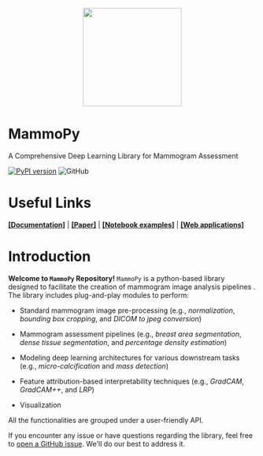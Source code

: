 <p align="center">
  <img src="https://cdn.imgbin.com/10/3/23/imgbin-breast-cancer-senology-mammography-diego-JcEW147fdbivCyrvC5vykSPj3.jpg" width="200">
</p>

# MammoPy
A Comprehensive Deep Learning Library for Mammogram Assessment

[![PyPI version](https://badge.fury.io/py/mammopy.svg)](https://badge.fury.io/py/mammopy)
![GitHub](https://img.shields.io/github/license/mammopy/mammopy)
# Useful Links
**[[Documentation]](https://uefcancer.github.io/MammoPy/)**
| **[[Paper]](https://www.nature.com/articles/s41598-021-93169-w.pdf)** 
| **[[Notebook examples]](https://github.com/uefcancer/MammoPy/tree/main/notebooks)** 
| **[[Web applications]](https://wiki-breast.onrender.com/)** 
# Introduction
**Welcome to ``MammoPy`` Repository!** `MammoPy` is a python-based library designed to facilitate the creation of mammogram image analysis pipelines . The library includes plug-and-play modules to perform:

- Standard mammogram image pre-processing (e.g., *normalization*, *bounding box cropping*, and *DICOM to jpeg conversion*)

- Mammogram assessment pipelines (e.g., *breast area segmentation*, *dense tissue segmentation*, and *percentage density estimation*)

- Modeling deep learning architectures for various downstream tasks  (e.g., *micro-calcification* and *mass detection*)

- Feature attribution-based interpretability techniques (e.g., *GradCAM*, *GradCAM++*, and *LRP*)

- Visualization 

All the functionalities are grouped under a user-friendly API. 

If you encounter any issue or have questions regarding the library, feel free to [open a GitHub issue](https://github.com/uefcancer/mammopy/issues). We'll do our best to address it. 

